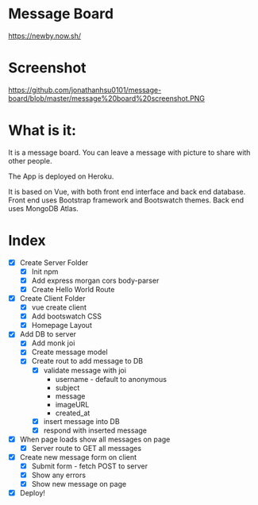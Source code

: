 # Message Board

https://newby.now.sh/

# Screenshot

https://github.com/jonathanhsu0101/message-board/blob/master/message%20board%20screenshot.PNG

# What is it:

It is a message board. You can leave a message with picture to share with other people.

The App is deployed on Heroku.

It is based on Vue, with both front end interface and back end database. Front end uses Bootstrap framework and Bootswatch themes. Back end uses MongoDB Atlas.

# Index

* [x] Create Server Folder
  * [x] Init npm
  * [x] Add express morgan cors body-parser
  * [x] Create Hello World Route
* [x] Create Client Folder
  * [x] vue create client
  * [x] Add bootswatch CSS
  * [x] Homepage Layout
* [x] Add DB to server
  * [x] Add monk joi
  * [x] Create message model
  * [x] Create rout to add message to DB
    * [x] validate message with joi
      * username - default to anonymous
      * subject
      * message
      * imageURL
      * created_at
    * [x] insert message into DB
    * [x] respond with inserted message
* [x] When page loads show all messages on page
  * [x] Server route to GET all messages
* [x] Create new message form on client
  * [x] Submit form - fetch POST to server
  * [x] Show any errors
  * [x] Show new message on page
* [x] Deploy!
